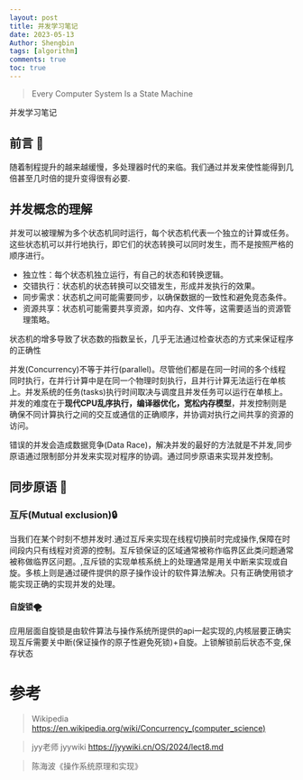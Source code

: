 ```yaml
---
layout: post
title: 并发学习笔记 
date: 2023-05-13
Author: Shengbin 
tags: [algorithm]
comments: true
toc: true
---
```


>Every Computer System Is a State Machine

并发学习笔记


## 前言 🍎

随着制程提升的越来越缓慢，多处理器时代的来临。我们通过并发来使性能得到几倍甚至几时倍的提升变得很有必要.

## 并发概念的理解

并发可以被理解为多个状态机同时运行，每个状态机代表一个独立的计算或任务。这些状态机可以并行地执行，即它们的状态转换可以同时发生，而不是按照严格的顺序进行。

* 独立性：每个状态机独立运行，有自己的状态和转换逻辑。
* 交错执行：状态机的状态转换可以交错发生，形成并发执行的效果。
* 同步需求：状态机之间可能需要同步，以确保数据的一致性和避免竞态条件。
* 资源共享：状态机可能需要共享资源，如内存、文件等，这需要适当的资源管理策略。

状态机的增多导致了状态数的指数呈长，几乎无法通过检查状态的方式来保证程序的正确性

并发(Concurrency)不等于并行(parallel)。尽管他们都是在同一时间的多个线程同时执行，在并行计算中是在同一个物理时刻执行，且并行计算无法运行在单核上。并发系统的任务(tasks)执行时间取决与调度且并发任务可以运行在单核上。
并发的难度在于**现代CPU乱序执行，编译器优化，宽松内存模型**，并发控制则是确保不同计算执行之间的交互或通信的正确顺序，并协调对执行之间共享的资源的访问。

错误的并发会造成数据竞争(Data Race)，解决并发的最好的方法就是不并发,同步原语通过限制部分并发来实现对程序的协调。通过同步原语来实现并发控制。

## 同步原语 🍏

### 互斥(Mutual exclusion)🔒

当我们在某个时刻不想并发时.通过互斥来实现在线程切换前时完成操作,保障在时间段内只有线程对资源的控制。互斥锁保证的区域通常被称作临界区此类问题通常被称做临界区问题。,互斥锁的实现单核系统上的处理通常是用关中断来实现或自旋。多核上则是通过硬件提供的原子操作设计的软件算法解决。只有正确使用锁才能实现正确的实现并发的处理。

#### 自旋锁🌪

应用层面自旋锁是由软件算法与操作系统所提供的api一起实现的,内核层要正确实现互斥需要关中断(保证操作的原子性避免死锁)+自旋。上锁解锁前后状态不变,保存状态







# 参考

>Wikipedia  https://en.wikipedia.org/wiki/Concurrency_(computer_science)

>jyy老师 jyywiki https://jyywiki.cn/OS/2024/lect8.md

>陈海波《操作系统原理和实现》

